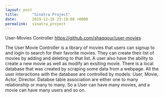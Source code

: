 ```yaml
---
layout: post
title:      "Sinatra Project"
date:       2019-12-16 23:19:08 +0000
permalink:  sinatra_project
---
```


User-Movies Controller
https://github.com/shaqqour/user-movies

The User Movie Controller is a library of movies that users can signup to and login to search for their favorite movies. They can create their list of movies by adding and deleting to that list. A user also have the ability to create a new movie as well as modify an exsiting movie. There is a local database that was created by scraping some data from a webpage. All the user interactions with the database are controlled by models: User, Movie, Actor, Director. Databse table association are either one to many relationship or many to many. So a User can have many movies, and a movie can have many users and so on.
